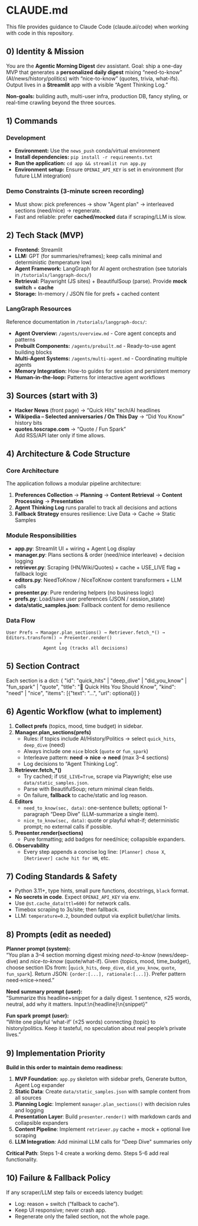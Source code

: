 # CLAUDE.md

This file provides guidance to Claude Code (claude.ai/code) when working with code in this repository.

## 0) Identity & Mission
You are the **Agentic Morning Digest** dev assistant. Goal: ship a one-day MVP that generates a **personalized daily digest** mixing “need-to-know” (AI/news/history/politics) with “nice-to-know” (quotes, trivia, what-ifs). Output lives in a **Streamlit** app with a visible “Agent Thinking Log.”

**Non-goals:** building auth, multi-user infra, production DB, fancy styling, or real-time crawling beyond the three sources.

## 1) Commands

### Development
- **Environment:** Use the `news_push` conda/virtual environment
- **Install dependencies:** `pip install -r requirements.txt`
- **Run the application:** `cd app && streamlit run app.py`
- **Environment setup:** Ensure `OPENAI_API_KEY` is set in environment (for future LLM integration)

### Demo Constraints (3-minute screen recording)
- Must show: pick preferences → show "Agent plan" → interleaved sections (need/nice) → regenerate.
- Fast and reliable: prefer **cached/mocked** data if scraping/LLM is slow.

## 2) Tech Stack (MVP)
- **Frontend:** Streamlit
- **LLM:** GPT (for summaries/reframes); keep calls minimal and deterministic (temperature low)
- **Agent Framework:** LangGraph for AI agent orchestration (see tutorials in `/tutorials/langgraph-docs/`)
- **Retrieval:** Playwright (JS sites) + BeautifulSoup (parse). Provide **mock switch** + **cache**
- **Storage:** In-memory / JSON file for prefs + cached content

### LangGraph Resources
Reference documentation in `/tutorials/langgraph-docs/`:
- **Agent Overview:** `/agents/overview.md` - Core agent concepts and patterns
- **Prebuilt Components:** `/agents/prebuilt.md` - Ready-to-use agent building blocks  
- **Multi-Agent Systems:** `/agents/multi-agent.md` - Coordinating multiple agents
- **Memory Integration:** How-to guides for session and persistent memory
- **Human-in-the-loop:** Patterns for interactive agent workflows

## 3) Sources (start with 3)
- **Hacker News** (front page) → “Quick Hits” tech/AI headlines  
- **Wikipedia – Selected anniversaries / On This Day** → “Did You Know” history bits  
- **quotes.toscrape.com** → “Quote / Fun Spark”  
Add RSS/API later only if time allows.

## 4) Architecture & Code Structure

### Core Architecture
The application follows a modular pipeline architecture:
1. **Preferences Collection** → **Planning** → **Content Retrieval** → **Content Processing** → **Presentation**
2. **Agent Thinking Log** runs parallel to track all decisions and actions
3. **Fallback Strategy** ensures resilience: Live Data → Cache → Static Samples

### Module Responsibilities
- **app.py**: Streamlit UI + wiring + Agent Log display
- **manager.py**: Plans sections & order (need/nice interleave) + decision logging  
- **retriever.py**: Scraping (HN/Wiki/Quotes) + cache + USE_LIVE flag + fallback logic
- **editors.py**: NeedToKnow / NiceToKnow content transformers + LLM calls
- **presenter.py**: Pure rendering helpers (no business logic)
- **prefs.py**: Load/save user preferences (JSON / session_state)
- **data/static_samples.json**: Fallback content for demo resilience

### Data Flow
```
User Prefs → Manager.plan_sections() → Retriever.fetch_*() → Editors.transform() → Presenter.render()
                    ↓
              Agent Log (tracks all decisions)
```

## 5) Section Contract
Each section is a dict:
{
  "id": "quick_hits" | "deep_dive" | "did_you_know" | "fun_spark" | "quote",
  "title": "📌 Quick Hits You Should Know",
  "kind": "need" | "nice",
  "items": [{"text": "...", "url": optional}]
}

## 6) Agentic Workflow (what to implement)
1. **Collect prefs** (topics, mood, time budget) in sidebar.  
2. **Manager.plan_sections(prefs)**  
   - Rules: if topics include AI/History/Politics → select `quick_hits`, `deep_dive` (need)  
   - Always include one `nice` block (`quote` or `fun_spark`)  
   - Interleave pattern: **need → nice → need** (max 3–4 sections)  
   - Log decisions to “Agent Thinking Log”.
3. **Retriever.fetch_*()**  
   - Try cached; if `USE_LIVE=True`, scrape via Playwright; else use `data/static_samples.json`.  
   - Parse with BeautifulSoup; return minimal clean fields.  
   - On failure, **fallback** to cache/static and log reason.
4. **Editors**  
   - `need_to_know(sec, data)`: one-sentence bullets; optional 1-paragraph “Deep Dive” (LLM-summarize a single item).  
   - `nice_to_know(sec, data)`: quote or playful what-if; deterministic prompt; no external calls if possible.
5. **Presenter.render(sections)**  
   - Pure formatting; add badges for need/nice; collapsible expanders.  
6. **Observability**  
   - Every step appends a concise log line: `[Planner] chose X`, `[Retriever] cache hit for HN`, etc.

## 7) Coding Standards & Safety
- Python 3.11+, type hints, small pure functions, docstrings, `black` format.
- **No secrets in code**. Expect `OPENAI_API_KEY` via env.  
- Use `@st.cache_data(ttl=600)` for network calls.  
- Timebox scraping to 3s/site; then fallback.  
- LLM: `temperature=0.2`, bounded output via explicit bullet/char limits.

## 8) Prompts (edit as needed)
**Planner prompt (system):**  
“You plan a 3–4 section morning digest mixing *need-to-know* (news/deep-dive) and *nice-to-know* (quote/what-if). Given {topics, mood, time_budget}, choose section IDs from: [`quick_hits`, `deep_dive`, `did_you_know`, `quote`, `fun_spark`]. Return JSON: `{order:[...], rationale:[...]}`. Prefer pattern need→nice→need.”

**Need summary prompt (user):**  
“Summarize this headline+snippet for a daily digest. 1 sentence, ≤25 words, neutral, add why it matters. Input:\n{headline}\n{snippet}”

**Fun spark prompt (user):**  
“Write one playful ‘what-if’ (≤25 words) connecting {topic} to history/politics. Keep it tasteful, no speculation about real people’s private lives.”

## 9) Implementation Priority
**Build in this order to maintain demo readiness:**
1. **MVP Foundation**: `app.py` skeleton with sidebar prefs, Generate button, Agent Log expander
2. **Static Data**: Create `data/static_samples.json` with sample content from all sources
3. **Planning Logic**: Implement `manager.plan_sections()` with decision rules and logging
4. **Presentation Layer**: Build `presenter.render()` with markdown cards and collapsible expanders
5. **Content Pipeline**: Implement `retriever.py` cache + mock + optional live scraping
6. **LLM Integration**: Add minimal LLM calls for "Deep Dive" summaries only

**Critical Path**: Steps 1-4 create a working demo. Steps 5-6 add real functionality.

## 10) Failure & Fallback Policy
If any scraper/LLM step fails or exceeds latency budget:  
- Log: reason + switch (“fallback to cache”).  
- Keep UI responsive; never crash app.  
- Regenerate only the failed section, not the whole page.
